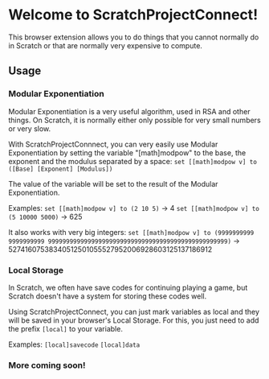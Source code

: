 # Welcome to ScratchProjectConnect!
This browser extension allows you to do things that you cannot normally do in Scratch or that are normally very expensive to compute.

## Usage

### Modular Exponentiation
Modular Exponentiation is a very useful algorithm, used in RSA and other things. On Scratch, it is normally either only possible for very small numbers or very slow. 

With ScratchProjectConnnect, you can very easily use Modular Exponentiation by setting the variable "[math]modpow" to the base, the exponent and the modulus separated by a space:
`set [[math]modpow v] to ([Base] [Exponent] [Modulus])`

The value of the variable will be set to the result of the Modular Exponentiation.

Examples:
`set [[math]modpow v] to (2 10 5)` -> 4
`set [[math]modpow v] to (5 10000 5000)` -> 625

It also works with very big integers:
`set [[math]modpow v] to (9999999999 9999999999 99999999999999999999999999999999999999999999999999)` -> 52741607538340512501055527952006928603125137186912

### Local Storage
In Scratch, we often have save codes for continuing playing a game, but Scratch doesn't have a system for storing these codes well.

Using ScratchProjectConnect, you can just mark variables as local and they will be saved in your browser's Local Storage. For this, you just need to add the prefix `[local]` to your variable.

Examples:
`[local]savecode`
`[local]data`

### More coming soon!